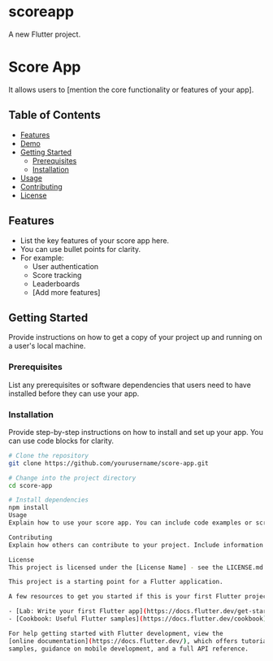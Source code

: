 # scoreapp

A new Flutter project.

# Score App

 It allows users to [mention the core functionality or features of your app].

## Table of Contents

- [Features](#features)
- [Demo](#demo)
- [Getting Started](#getting-started)
  - [Prerequisites](#prerequisites)
  - [Installation](#installation)
- [Usage](#usage)
- [Contributing](#contributing)
- [License](#license)

## Features

- List the key features of your score app here.
- You can use bullet points for clarity.
- For example:
  - User authentication
  - Score tracking
  - Leaderboards
  - [Add more features]



## Getting Started

Provide instructions on how to get a copy of your project up and running on a user's local machine.

### Prerequisites

List any prerequisites or software dependencies that users need to have installed before they can use your app.

### Installation

Provide step-by-step instructions on how to install and set up your app. You can use code blocks for clarity.

```bash
# Clone the repository
git clone https://github.com/yourusername/score-app.git

# Change into the project directory
cd score-app

# Install dependencies
npm install
Usage
Explain how to use your score app. You can include code examples or screenshots to demonstrate its functionality.

Contributing
Explain how others can contribute to your project. Include information about your contribution guidelines, code of conduct, and how to get in touch with you.

License
This project is licensed under the [License Name] - see the LICENSE.md file for details.

This project is a starting point for a Flutter application.

A few resources to get you started if this is your first Flutter project:

- [Lab: Write your first Flutter app](https://docs.flutter.dev/get-started/codelab)
- [Cookbook: Useful Flutter samples](https://docs.flutter.dev/cookbook)

For help getting started with Flutter development, view the
[online documentation](https://docs.flutter.dev/), which offers tutorials,
samples, guidance on mobile development, and a full API reference.
